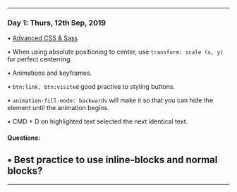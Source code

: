 ----

### Day 1: Thurs, 12th Sep, 2019

• [Advanced CSS & Sass](https://www.udemy.com/advanced-css-and-sass/)

• When using absolute positioning to center, use `transform: scale (x, y)` for perfect centerring.

• Animations and keyframes.

• `btn:link, btn:visited` good practive to styling buttons.

• `animation-fill-mode: backwards` will make it so that you can hide the element until the animation begins.

• CMD + D on highlighted text selected the next identical text.

#### Questions:

## • Best practice to use inline-blocks and normal blocks?

----
